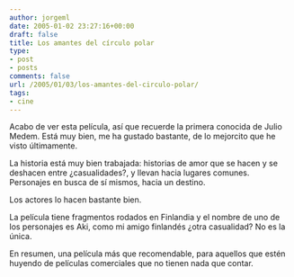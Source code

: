 ```yaml
---
author: jorgeml
date: 2005-01-02 23:27:16+00:00
draft: false
title: Los amantes del círculo polar
type: 
- post
- posts
comments: false
url: /2005/01/03/los-amantes-del-circulo-polar/
tags:
- cine
---
```


Acabo de ver esta película, así que recuerde la primera conocida de Julio Medem. Está muy bien, me ha gustado bastante, de lo mejorcito que he visto últimamente.

La historia está muy bien trabajada: historias de amor que se hacen y se deshacen entre ¿casualidades?, y llevan hacia lugares comunes. Personajes en busca de sí mismos, hacia un destino.

Los actores lo hacen bastante bien.

La película tiene fragmentos rodados en Finlandia y el nombre de uno de los personajes es Aki, como mi amigo finlandés ¿otra casualidad? No es la única.

En resumen, una película más que recomendable, para aquellos que estén huyendo de películas comerciales que no tienen nada que contar.
